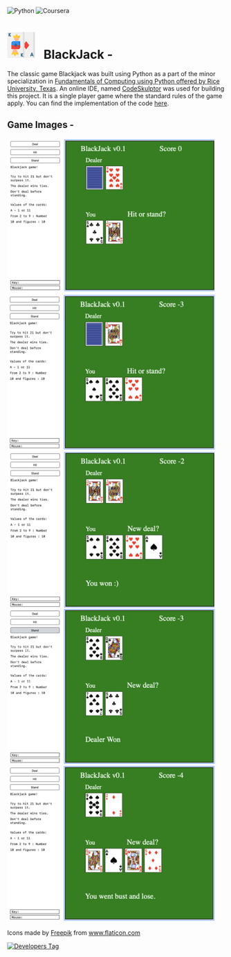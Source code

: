 ![Python](https://img.shields.io/badge/python-3670A0?style=for-the-badge&logo=python&logoColor=ffdd54)
![Coursera](https://img.shields.io/badge/Coursera-%230056D2.svg?style=for-the-badge&logo=Coursera&logoColor=white)


# <img width="64" height="64" src="./.extra/blackjack.png"> &nbsp; BlackJack -

The classic game Blackjack was built using Python as a part of the minor specialization in [Fundamentals of Computing using Python offered by Rice University, Texas](https://www.coursera.org/specializations/computer-fundamentals). An online IDE, named [CodeSkulptor](https://py2.codeskulptor.org/) was used for building this project. It is a single player game where the standard rules of the game apply. You can find the implementation of the code [here](http://www.codeskulptor.org/#user47_fH8KLWZeWugfabk.py).

## Game Images -

<img width="480" height="360" src="./.extra/img_1.png"> &nbsp;
<img width="480" height="360" src="./.extra/img_2.png"> &nbsp;
<img width="480" height="360" src="./.extra/img_3.png"> &nbsp;
<img width="480" height="360" src="./.extra/img_4.png"> &nbsp;
<img width="480" height="360" src="./.extra/img_5.png">

<div>Icons made by <a href="https://www.freepik.com" title="Freepik">Freepik</a> from <a href="https://www.flaticon.com/" title="Flaticon">www.flaticon.com</a></div>

[![Developers Tag](https://img.shields.io/badge/Developer-anuragagarwal96-black.svg)](https://github.com/anuragagarwal96)
